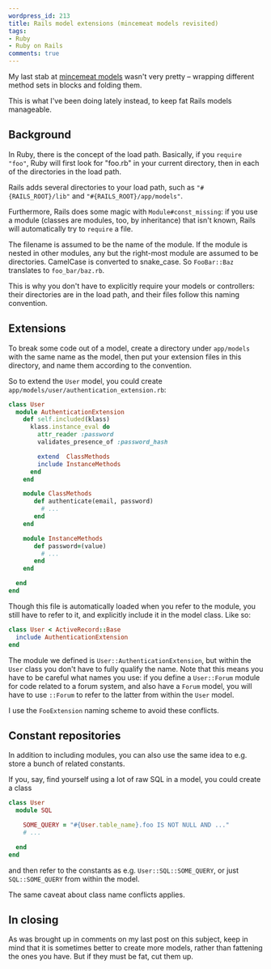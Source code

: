 ```yaml
---
wordpress_id: 213
title: Rails model extensions (mincemeat models revisited)
tags:
- Ruby
- Ruby on Rails
comments: true
---
```

My last stab at <a href="/2007/07/skinny-controller-mincemeat-model">mincemeat models</a> wasn't very pretty – wrapping different method sets in blocks and folding them.

This is what I've been doing lately instead, to keep fat Rails models manageable.

<!--more-->

## Background

In Ruby, there is the concept of the load path. Basically, if you <code>require "foo"</code>, Ruby will first look for "foo.rb" in your current directory, then in each of the directories in the load path.

Rails adds several directories to your load path, such as <code>"#{RAILS_ROOT}/lib"</code> and <code>"#{RAILS_ROOT}/app/models"</code>.

Furthermore, Rails does some magic with <code>Module#const_missing</code>: if you use a module (classes are modules, too, by inheritance) that isn't known, Rails will automatically try to <code>require</code> a file.

The filename is assumed to be the name of the module. If the module is nested in other modules, any but the right-most module are assumed to be directories. CamelCase is converted to snake_case. So <code>FooBar::Baz</code> translates to <code>foo_bar/baz.rb</code>.

This is why you don't have to explicitly require your models or controllers: their directories are in the load path, and their files follow this naming convention.

## Extensions

To break some code out of a model, create a directory under <code>app/models</code> with the same name as the model, then put your extension files in this directory, and name them according to the convention.

So to extend the <code>User</code> model, you could create <code>app/models/user/authentication_extension.rb</code>:

``` ruby
class User
  module AuthenticationExtension
    def self.included(klass)
      klass.instance_eval do
        attr_reader :password
        validates_presence_of :password_hash

        extend  ClassMethods
        include InstanceMethods
      end
    end

    module ClassMethods
       def authenticate(email, password)
         # ...
       end
    end

    module InstanceMethods
       def password=(value)
         # ...
       end
    end

  end
end
```

Though this file is automatically loaded when you refer to the module, you still have to refer to it, and explicitly include it in the model class. Like so:

``` ruby
class User < ActiveRecord::Base
  include AuthenticationExtension
end
```

The module we defined is <code>User::AuthenticationExtension</code>, but within the <code>User</code> class you don't have to fully qualify the name. Note that this means you have to be careful what names you use: if you define a <code>User::Forum</code> module for code related to a forum system, and also have a <code>Forum</code> model, you will have to use <code>::Forum</code> to refer to the latter from within the <code>User</code> model.

I use the <code>FooExtension</code> naming scheme to avoid these conflicts.

## Constant repositories

In addition to including modules, you can also use the same idea to e.g. store a bunch of related constants.

If you, say, find yourself using a lot of raw SQL in a model, you could create a class

``` ruby
class User
  module SQL

    SOME_QUERY = "#{User.table_name}.foo IS NOT NULL AND ..."
    # ...

  end
end
```

and then refer to the constants as e.g. <code>User::SQL::SOME_QUERY</code>, or just <code>SQL::SOME_QUERY</code> from within the model.

The same caveat about class name conflicts applies.

## In closing

As was brought up in comments on my last post on this subject, keep in mind that it is sometimes better to create more models, rather than fattening the ones you have. But if they must be fat, cut them up.
